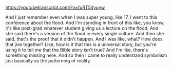 https://youtubetranscript.com/?v=fuRT5ityuyw

 And I just remember even when I was super young, like 17, I went to this conference about the flood. And I'm standing in front of this like, you know, it's like post-grad whatever student giving us a lecture on the flood. And she said there's a version of the flood in every single culture. And then she said, that's the proof that it didn't happen. And I was like, what? How does that jive together? Like, how is it that this is a universal story, but you're using it to tell me that the Bible story isn't true? And I'm like, there's something missing here. And so then I came to really understand symbolism just basically as the patterning of reality.